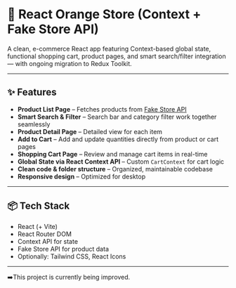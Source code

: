 # 🧡 React Orange Store (Context + Fake Store API)

A clean, e-commerce React app featuring Context-based global state, functional shopping cart, product pages, and smart search/filter integration — with ongoing migration to Redux Toolkit.

---

## ✨ Features

- **Product List Page** – Fetches products from [Fake Store API](https://fakestoreapi.com)
- **Smart Search & Filter** – Search bar and category filter work together seamlessly
- **Product Detail Page** – Detailed view for each item
- **Add to Cart** – Add and update quantities directly from product or cart pages
- **Shopping Cart Page** – Review and manage cart items in real-time
- **Global State via React Context API** – Custom `CartContext` for cart logic
- **Clean code & folder structure** – Organized, maintainable codebase
- **Responsive design** – Optimized for desktop 

---

## 📦 Tech Stack

- React (+ Vite)
- React Router DOM
- Context API for state
- Fake Store API for product data
- Optionally: Tailwind CSS, React Icons

---

➡️This project is currently being improved.
